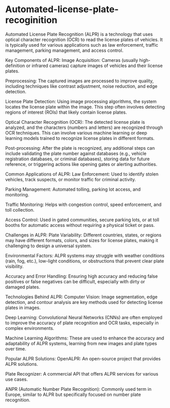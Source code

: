 # Automated-license-plate-recoginition
Automated License Plate Recognition (ALPR) is a technology that uses optical character recognition (OCR) to read the license plates of vehicles. It is typically used for various applications such as law enforcement, traffic management, parking management, and access control.

Key Components of ALPR: Image Acquisition: Cameras (usually high-definition or infrared cameras) capture images of vehicles and their license plates.

Preprocessing: The captured images are processed to improve quality, including techniques like contrast adjustment, noise reduction, and edge detection.

License Plate Detection: Using image processing algorithms, the system locates the license plate within the image. This step often involves detecting regions of interest (ROIs) that likely contain license plates.

Optical Character Recognition (OCR): The detected license plate is analyzed, and the characters (numbers and letters) are recognized through OCR techniques. This can involve various machine learning or deep learning models trained to recognize license plates in different formats.

Post-processing: After the plate is recognized, any additional steps can include validating the plate number against databases (e.g., vehicle registration databases, or criminal databases), storing data for future reference, or triggering actions like opening gates or alerting authorities.

Common Applications of ALPR: Law Enforcement: Used to identify stolen vehicles, track suspects, or monitor traffic for criminal activity.

Parking Management: Automated tolling, parking lot access, and monitoring.

Traffic Monitoring: Helps with congestion control, speed enforcement, and toll collection.

Access Control: Used in gated communities, secure parking lots, or at toll booths for automatic access without requiring a physical ticket or pass.

Challenges in ALPR: Plate Variability: Different countries, states, or regions may have different formats, colors, and sizes for license plates, making it challenging to design a universal system.

Environmental Factors: ALPR systems may struggle with weather conditions (rain, fog, etc.), low-light conditions, or obstructions that prevent clear plate visibility.

Accuracy and Error Handling: Ensuring high accuracy and reducing false positives or false negatives can be difficult, especially with dirty or damaged plates.

Technologies Behind ALPR: Computer Vision: Image segmentation, edge detection, and contour analysis are key methods used for detecting license plates in images.

Deep Learning: Convolutional Neural Networks (CNNs) are often employed to improve the accuracy of plate recognition and OCR tasks, especially in complex environments.

Machine Learning Algorithms: These are used to enhance the accuracy and adaptability of ALPR systems, learning from new images and plate types over time.

Popular ALPR Solutions: OpenALPR: An open-source project that provides ALPR solutions.

Plate Recognizer: A commercial API that offers ALPR services for various use cases.

ANPR (Automatic Number Plate Recognition): Commonly used term in Europe, similar to ALPR but specifically focused on number plate recognition.

